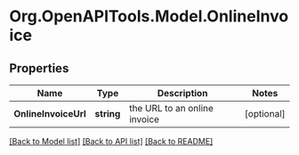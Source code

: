 # Org.OpenAPITools.Model.OnlineInvoice

## Properties

Name | Type | Description | Notes
------------ | ------------- | ------------- | -------------
**OnlineInvoiceUrl** | **string** | the URL to an online invoice | [optional] 

[[Back to Model list]](../README.md#documentation-for-models) [[Back to API list]](../README.md#documentation-for-api-endpoints) [[Back to README]](../README.md)

